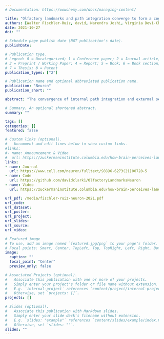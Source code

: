 ```yaml
---
# Documentation: https://wowchemy.com/docs/managing-content/

title: "Olfactory landmarks and path integration converge to form a cognitive spatial map"
authors: [Walter Fischler-Ruiz, david, Narendra Joshi, Virginia Devi-Chou, Lacey Kitch, Mark Schnitzer, L.F. Abbott, Richard Axel]
date: 2021-10-27
doi: ""

# Schedule page publish date (NOT publication's date).
publishDate: 

# Publication type.
# Legend: 0 = Uncategorized; 1 = Conference paper; 2 = Journal article;
# 3 = Preprint / Working Paper; 4 = Report; 5 = Book; 6 = Book section;
# 7 = Thesis; 8 = Patent
publication_types: ["2"]

# Publication name and optional abbreviated publication name.
publication: "Neuron"
publication_short: ""

abstract: "The convergence of internal path integration and external sensory landmarks generates a cognitive spatial map in the hippocampus. We studied how localized odor cues are recognized as landmarks by recording the activity of neurons in CA1 during a virtual navigation task. We found that odor cues enriched place cell representations, dramatically improving navigation. Presentation of the same odor at different locations generated distinct place cell representations. An odor cue at a proximal location enhanced the local place cell density and also led to the formation of place cells beyond the cue. This resulted in the recognition of a second, more distal odor cue as a distinct landmark, suggesting an iterative mechanism for extending spatial representations into unknown territory. Our results establish that odors can serve as landmarks, moti- vating a model in which path integration and odor landmarks interact sequentially and iteratively to generate cognitive spatial maps over long distances."

# Summary. An optional shortened abstract.
summary: ""

tags: []
categories: []
featured: false

# Custom links (optional).
#   Uncomment and edit lines below to show custom links.
#links:
#- name: Announcement & Video
#  url: https://zuckermaninstitute.columbia.edu/how-brain-perceives-landmarks
links:
- name: Journal
  url: https://www.cell.com/neuron/fulltext/S0896-6273(21)00728-5
- name: Code
  url: https://github.com/davidclark1/OlfactoryLandmarksNeuron
- name: Video
  url: https://zuckermaninstitute.columbia.edu/how-brain-perceives-landmarks

url_pdf: /media/fischler-ruiz-neuron-2021.pdf
url_code:
url_dataset:
url_poster:
url_project:
url_slides:
url_source:
url_video:

# Featured image
# To use, add an image named `featured.jpg/png` to your page's folder. 
# Focal points: Smart, Center, TopLeft, Top, TopRight, Left, Right, BottomLeft, Bottom, BottomRight.
image:
  caption: ""
  focal_point: "Center"
  preview_only: false

# Associated Projects (optional).
#   Associate this publication with one or more of your projects.
#   Simply enter your project's folder or file name without extension.
#   E.g. `internal-project` references `content/project/internal-project/index.md`.
#   Otherwise, set `projects: []`.
projects: []

# Slides (optional).
#   Associate this publication with Markdown slides.
#   Simply enter your slide deck's filename without extension.
#   E.g. `slides: "example"` references `content/slides/example/index.md`.
#   Otherwise, set `slides: ""`.
slides: ""
---
```

